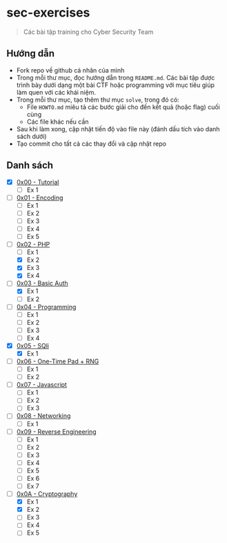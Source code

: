 # sec-exercises

> Các bài tập training cho Cyber Security Team

## Hướng dẫn

- Fork repo về github cá nhân của mình
- Trong mỗi thư mục, đọc hướng dẫn trong `README.md`. Các bài tập được trình bày dưới dạng một bài CTF hoặc programming với mục tiêu giúp làm quen với các khái niệm.
- Trong mỗi thư mục, tạo thêm thư mục `solve`, trong đó có:
  - File `HOWTO.md` miêu tả các bước giải cho đến kết quả (hoặc flag) cuối cùng
  - Các file khác nếu cần
- Sau khi làm xong, cập nhật tiến độ vào file này (đánh dấu tích vào danh sách dưới)
- Tạo commit cho tất cả các thay đổi và cập nhật repo

## Danh sách

- [x] [0x00 - Tutorial](0x00)
  - [ ] Ex 1
- [ ] [0x01 - Encoding](0x01)
  - [ ] Ex 1
  - [ ] Ex 2
  - [ ] Ex 3
  - [ ] Ex 4
  - [ ] Ex 5
- [ ] [0x02 - PHP](0x02)
  - [ ] Ex 1
  - [x] Ex 2
  - [x] Ex 3
  - [x] Ex 4
- [ ] [0x03 - Basic Auth](0x03)
  - [x] Ex 1
  - [ ] Ex 2
- [ ] [0x04 - Programming](0x04)
  - [ ] Ex 1
  - [ ] Ex 2
  - [ ] Ex 3
  - [ ] Ex 4
- [x] [0x05 - SQli](0x05)
  - [x] Ex 1
- [ ] [0x06 - One-Time Pad + RNG](0x06)
  - [ ] Ex 1
  - [ ] Ex 2
- [ ] [0x07 - Javascript](0x07)
  - [ ] Ex 1
  - [ ] Ex 2
  - [ ] Ex 3
- [ ] [0x08 - Networking](0x08)
  - [ ] Ex 1
- [ ] [0x09 - Reverse Engineering](0x09)
  - [ ] Ex 1
  - [ ] Ex 2
  - [ ] Ex 3
  - [ ] Ex 4
  - [ ] Ex 5
  - [ ] Ex 6
  - [ ] Ex 7
- [ ] [0x0A - Cryptography](0x0A)
  - [x] Ex 1
  - [x] Ex 2
  - [ ] Ex 3
  - [ ] Ex 4
  - [ ] Ex 5
